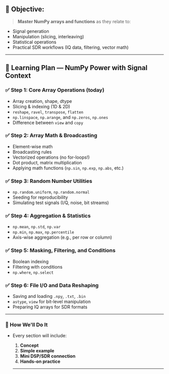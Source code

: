 ## 🧠 Objective:

> **Master NumPy arrays and functions** as they relate to:

* Signal generation
* Manipulation (slicing, interleaving)
* Statistical operations
* Practical SDR workflows (IQ data, filtering, vector math)

---

## 🔁 Learning Plan — NumPy Power with Signal Context

### ✅ Step 1: **Core Array Operations** (today)

* Array creation, shape, dtype
* Slicing & indexing (1D & 2D)
* `reshape`, `ravel`, `transpose`, `flatten`
* `np.linspace`, `np.arange`, and `np.zeros`, `np.ones`
* Difference between `view` and `copy`

### ✅ Step 2: **Array Math & Broadcasting**

* Element-wise math
* Broadcasting rules
* Vectorized operations (no for-loops!)
* Dot product, matrix multiplication
* Applying math functions (`np.sin`, `np.exp`, `np.abs`, etc.)

### ✅ Step 3: **Random Number Utilities**

* `np.random.uniform`, `np.random.normal`
* Seeding for reproducibility
* Simulating test signals (I/Q, noise, bit streams)

### ✅ Step 4: **Aggregation & Statistics**

* `np.mean`, `np.std`, `np.var`
* `np.min`, `np.max`, `np.percentile`
* Axis-wise aggregation (e.g., per row or column)

### ✅ Step 5: **Masking, Filtering, and Conditions**

* Boolean indexing
* Filtering with conditions
* `np.where`, `np.select`

### ✅ Step 6: **File I/O and Data Reshaping**

* Saving and loading `.npy`, `.txt`, `.bin`
* `astype`, `view` for bit-level manipulation
* Preparing IQ arrays for SDR formats

---

### 🔧 How We'll Do It

* Every section will include:

  1. **Concept**
  2. **Simple example**
  3. **Mini DSP/SDR connection**
  4. **Hands-on practice**
  ---


